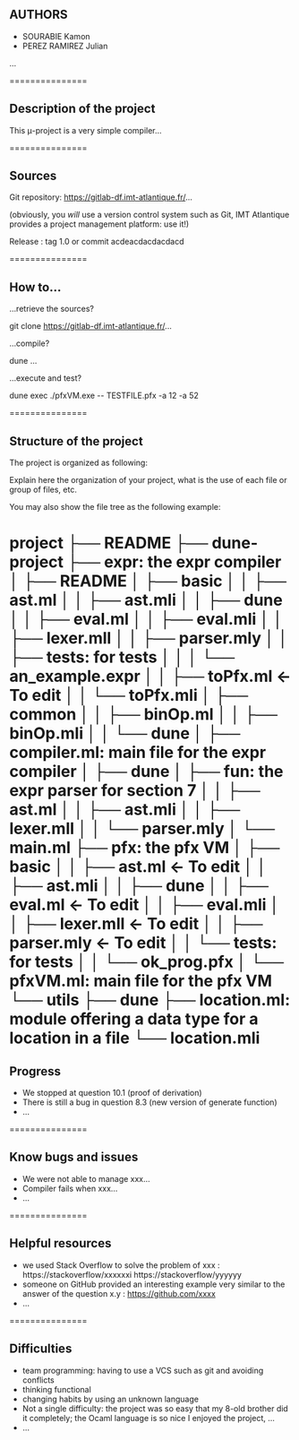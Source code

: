 AUTHORS
-------

- SOURABIE Kamon
- PEREZ RAMIREZ Julian

…

===============

Description of the project
--------------------------

This μ-project is a very simple compiler…

===============

Sources
-------

Git repository: https://gitlab-df.imt-atlantique.fr/...

(obviously, you _will_ use a version control system such as Git, IMT
Atlantique provides a project management platform: use it!)

Release : tag 1.0 or commit acdeacdacdacdacd

===============

How to…
-------

…retrieve the sources?

  git clone https://gitlab-df.imt-atlantique.fr/...

…compile?

  dune …

…execute and test?

  dune exec ./pfxVM.exe -- TESTFILE.pfx -a 12 -a 52


===============

Structure of the project
------------------------

The project is organized as following:

Explain here the organization of your project, what is the use of each file or
group of files, etc.

You may also show the file tree as the following example:

project
├── README
├── dune-project
├── expr: the expr compiler
│   ├── README
│   ├── basic
│   │   ├── ast.ml
│   │   ├── ast.mli
│   │   ├── dune
│   │   ├── eval.ml
│   │   ├── eval.mli
│   │   ├── lexer.mll
│   │   ├── parser.mly
│   │   ├── tests: for tests
│   │   │   └── an_example.expr
│   │   ├── toPfx.ml             <- To edit
│   │   └── toPfx.mli
│   ├── common
│   │   ├── binOp.ml
│   │   ├── binOp.mli
│   │   └── dune
│   ├── compiler.ml: main file for the expr compiler
│   ├── dune
│   ├── fun: the expr parser for section 7
│   │   ├── ast.ml
│   │   ├── ast.mli
│   │   ├── lexer.mll
│   │   └── parser.mly
│   └── main.ml
├── pfx: the pfx VM
│   ├── basic
│   │   ├── ast.ml               <- To edit
│   │   ├── ast.mli
│   │   ├── dune
│   │   ├── eval.ml              <- To edit
│   │   ├── eval.mli
│   │   ├── lexer.mll            <- To edit
│   │   ├── parser.mly           <- To edit
│   │   └── tests: for tests
│   │       └── ok_prog.pfx
│   └── pfxVM.ml: main file for the pfx VM
└── utils
    ├── dune
    ├── location.ml: module offering a data type for a location in a file
    └── location.mli
===============

Progress
--------

- We stopped at question 10.1 (proof of derivation)
- There is still a bug in question 8.3 (new version of generate function)
- …

===============

Know bugs and issues
--------------------

- We were not able to manage xxx…
- Compiler fails when xxx…
- …

===============

Helpful resources
-----------------

- we used Stack Overflow to solve the problem of xxx :
  https://stackoverflow/xxxxxxi
  https://stackoverflow/yyyyyy
- someone on GitHub provided an interesting example very similar to the answer of the question x.y : https://github.com/xxxx
- …

===============

Difficulties
------------

- team programming: having to use a VCS such as git and avoiding conflicts
- thinking functional
- changing habits by using an unknown language
- Not a single difficulty: the project was so easy that my 8-old brother did it
  completely; the Ocaml language is so nice I enjoyed the project, …
- …

